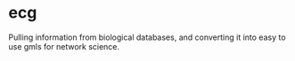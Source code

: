 # ecg
Pulling information from biological databases, and converting it into easy to use gmls for network science.
